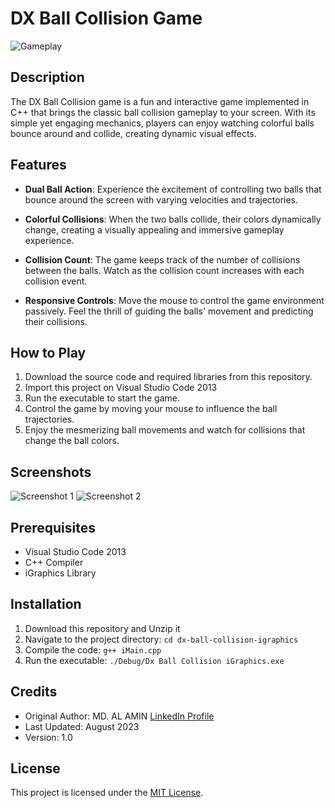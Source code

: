 # DX Ball Collision Game

![Gameplay](DX-Ball-Collision-iGraphics.png)

## Description

The DX Ball Collision game is a fun and interactive game implemented in C++ that brings the classic ball collision gameplay to your screen. With its simple yet engaging mechanics, players can enjoy watching colorful balls bounce around and collide, creating dynamic visual effects.

## Features

- **Dual Ball Action**: Experience the excitement of controlling two balls that bounce around the screen with varying velocities and trajectories.

- **Colorful Collisions**: When the two balls collide, their colors dynamically change, creating a visually appealing and immersive gameplay experience.

- **Collision Count**: The game keeps track of the number of collisions between the balls. Watch as the collision count increases with each collision event.

- **Responsive Controls**: Move the mouse to control the game environment passively. Feel the thrill of guiding the balls' movement and predicting their collisions.

## How to Play

1. Download the source code and required libraries from this repository.
2. Import this project on Visual Studio Code 2013
3. Run the executable to start the game.
4. Control the game by moving your mouse to influence the ball trajectories.
5. Enjoy the mesmerizing ball movements and watch for collisions that change the ball colors.

## Screenshots

![Screenshot 1](screenshots/screenshot1.png)
![Screenshot 2](screenshots/screenshot2.png)

## Prerequisites
- Visual Studio Code 2013
- C++ Compiler
- iGraphics Library

## Installation

1. Download this repository and Unzip it
2. Navigate to the project directory: `cd dx-ball-collision-igraphics`
3. Compile the code: `g++ iMain.cpp`
4. Run the executable: `./Debug/Dx Ball Collision iGraphics.exe`

## Credits

- Original Author: MD. AL AMIN [LinkedIn Profile](https://linkedin.com/in/alaminxpro)
- Last Updated: August 2023
- Version: 1.0

## License

This project is licensed under the [MIT License](LICENSE).
